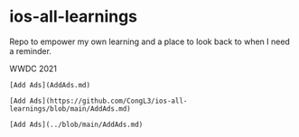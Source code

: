 # ios-all-learnings
Repo to empower my own learning and a place to look back to when I need a reminder.


WWDC 2021

```
[Add Ads](AddAds.md)
```

```
[Add Ads](https://github.com/CongL3/ios-all-learnings/blob/main/AddAds.md) 
```

```
[Add Ads](../blob/main/AddAds.md)
```
